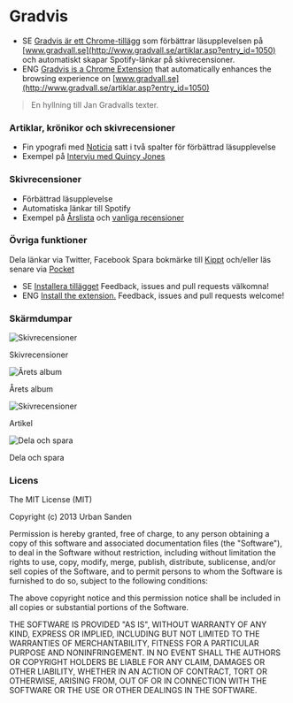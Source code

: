 # Gradvis

+ SE [Gradvis är ett Chrome-tillägg](https://chrome.google.com/extensions/detail/mcffgejkidnkpanclecjbopafdicgljn) som förbättrar läsupplevelsen på [www.gradvall.se](http://www.gradvall.se/artiklar.asp?entry_id=1050) och automatiskt skapar Spotify-länkar på skivrecensioner.
+ ENG [Gradvis is a Chrome Extension](https://chrome.google.com/extensions/detail/mcffgejkidnkpanclecjbopafdicgljn) that automatically enhances the browsing experience on [www.gradvall.se](http://www.gradvall.se/artiklar.asp?entry_id=1050)

> En hyllning till Jan Gradvalls texter.

### Artiklar, krönikor och skivrecensioner
+ Fin ypografi med [Noticia](http://www.google.com/fonts/specimen/Noticia+Text) satt i två spalter för förbättrad läsupplevelse
+ Exempel på [Intervju med Quincy Jones](http://www.gradvall.se/artiklar.asp?entry_id=1048)

### Skivrecensioner
+ Förbättrad läsupplevelse
+ Automatiska länkar till Spotify
+ Exempel på [Årslista](http://www.gradvall.se/artiklar.asp?entry_id=1047) och [vanliga recensioner](http://www.gradvall.se/artiklar.asp?entry_id=1050)

### Övriga funktioner
Dela länkar via Twitter, Facebook
Spara bokmärke till [Kippt](http://kippt.com) och/eller läs senare via [Pocket](http://getpocket.com)

+ SE [Installera tillägget](https://chrome.google.com/extensions/detail/mcffgejkidnkpanclecjbopafdicgljn) Feedback, issues and pull requests välkomna!
+ ENG [Install the extension.](https://chrome.google.com/extensions/detail/mcffgejkidnkpanclecjbopafdicgljn) Feedback, issues and pull requests welcome!

### Skärmdumpar

![Skivrecensioner](https://dl.dropboxusercontent.com/u/1162759/review.png)

Skivrecensioner

![Årets album](https://dl.dropboxusercontent.com/u/1162759/year.png)

Årets album

![Skivrecensioner](https://dl.dropboxusercontent.com/u/1162759/article.png)

Artikel

![Dela och spara](https://dl.dropboxusercontent.com/u/1162759/share.png)

Dela och spara

### Licens
The MIT License (MIT)

Copyright (c) 2013 Urban Sanden

Permission is hereby granted, free of charge, to any person obtaining a copy
of this software and associated documentation files (the "Software"), to deal
in the Software without restriction, including without limitation the rights
to use, copy, modify, merge, publish, distribute, sublicense, and/or sell
copies of the Software, and to permit persons to whom the Software is
furnished to do so, subject to the following conditions:

The above copyright notice and this permission notice shall be included in
all copies or substantial portions of the Software.

THE SOFTWARE IS PROVIDED "AS IS", WITHOUT WARRANTY OF ANY KIND, EXPRESS OR
IMPLIED, INCLUDING BUT NOT LIMITED TO THE WARRANTIES OF MERCHANTABILITY,
FITNESS FOR A PARTICULAR PURPOSE AND NONINFRINGEMENT. IN NO EVENT SHALL THE
AUTHORS OR COPYRIGHT HOLDERS BE LIABLE FOR ANY CLAIM, DAMAGES OR OTHER
LIABILITY, WHETHER IN AN ACTION OF CONTRACT, TORT OR OTHERWISE, ARISING FROM,
OUT OF OR IN CONNECTION WITH THE SOFTWARE OR THE USE OR OTHER DEALINGS IN
THE SOFTWARE.